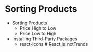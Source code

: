 # Sorting Products

- Sorting Products
  - Price High to Low
  - Price Low to High
- Installing Third-Party Packages
  - react-icons
#   R e a c t . j s _ n x t T r e n d s  
 
